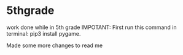# 5thgrade
work done while in 5th grade
IMPOTANT: First run this command in terminal: pip3 install pygame.

Made some more changes to read me
